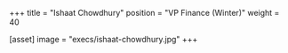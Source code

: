 +++
title = "Ishaat Chowdhury"
position = "VP Finance (Winter)"
weight = 40

[asset]
image = "execs/ishaat-chowdhury.jpg"
+++
